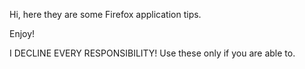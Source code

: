 Hi, here they are some Firefox application tips. 

Enjoy! 

I DECLINE EVERY RESPONSIBILITY! Use these only if you are able to.
